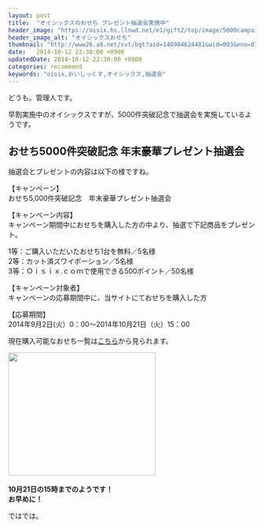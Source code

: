 ```yaml
---
layout: post
title:  "オイシックスのおせち プレゼント抽選会実施中"
header_image: "https://oisix.hs.llnwd.net/e1/gift2/top/image/5000campaign-title.jpg"
header_image_alt: "オイシックスおせち"
thumbnail: "http://www26.a8.net/svt/bgt?aid=140904624481&wid=003&eno=01&mid=s00000000488020075000&mc=1"
date:   2014-10-12 23:30:00 +0900
updatedDate: 2014-10-12 23:30:00 +0900
categories: recommend
keywords: "oisix,おいしっくす,オイシックス,抽選会"
---
```


どうも。管理人です。

早割実施中のオイシックスですが、5000件突破記念で抽選会を実施しているようです。

<!-- more -->

## おせち5000件突破記念 年末豪華プレゼント抽選会

抽選会とプレゼントの内容は以下の様ですね。

【キャンペーン】<br>
おせち5,000件突破記念　年末豪華プレゼント抽選会

【キャンペーン内容】<br>
キャンペーン期間中におせちを購入した方の中より、抽選で下記商品をプレゼント。

1等：ご購入いただいたおせち1台を無料／5名様<br>
2等：カット済ズワイポーション／5名様<br>
3等：Ｏｉｓｉｘ.ｃｏｍで使用できる500ポイント／50名様

【キャンペーン対象者】<br>
キャンペーンの応募期間中に、当サイトにておせちを購入した方

【応募期間】<br>
2014年9月2日(火）0：00～2014年10月21日（火）15：00


現在購入可能なおせち一覧は<a href="http://px.a8.net/svt/ejp?a8mat=2BW2PC+7YDKAQ+3RK+3BLZFL&a8ejpredirect=http%3A%2F%2Fwww.oisix.com%2Fshop.gift--ostop06__html.htm" target="_blank">こちら</a>から見られます。

<a href="http://px.a8.net/svt/ejp?a8mat=2BW2PC+7YDKAQ+3RK+3BLZFL&a8ejpredirect=http%3A%2F%2Fwww.oisix.com%2Fshop.gift--ostop06__html.htm" target="_blank">
<img border="0" width="300" height="250" alt="" src="http://www20.a8.net/svt/bgt?aid=140904624481&wid=003&eno=01&mid=s00000000488020090000&mc=1"></a>
<img border="0" width="1" height="1" src="http://www15.a8.net/0.gif?a8mat=2BW2PC+7YDKAQ+3RK+3BLZFL" alt="">

<a href="http://px.a8.net/svt/ejp?a8mat=2BW2PC+7YDKAQ+3RK+3H0TBL&a8ejpredirect=http%3A%2F%2Fwww.oisix.com%2Fshop.gift--ostop06__html.htm" target="_blank">
<img border="0" alt="" src="https://oisix.hs.llnwd.net/e1/osechi2015/image/hayawari-title140902.jpg"></a>
<img border="0" width="1" height="1" src="http://www19.a8.net/0.gif?a8mat=2BW2PC+7YDKAQ+3RK+3H0TBL" alt="">

**10月21日の15時までのようです！**<br/>
**お早めに！**

ではでは。